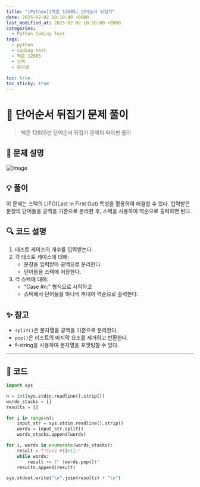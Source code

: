 ```yaml
---
title: "[Python][백준 12605] 단어순서 뒤집기"
date: 2025-02-02 10:10:00 +0900
last_modified_at: 2025-02-02 10:10:00 +0900
categories:
  - Python Coding Test
tags:
  - python
  - coding test
  - 백준 12605
  - 스택
  - 문자열
  
toc: true
toc_sticky: true
---
```


# 🔄 단어순서 뒤집기 문제 풀이

> 백준 12605번 단어순서 뒤집기 문제의 파이썬 풀이

## 📝 문제 설명

![Image](https://github.com/user-attachments/assets/bc061ccb-6c54-4653-9e5b-ae25b0654bfb)

## 💡 풀이

이 문제는 스택의 LIFO(Last In First Out) 특성을 활용하여 해결할 수 있다. 입력받은 문장의 단어들을 공백을 기준으로 분리한 후, 스택을 사용하여 역순으로 출력하면 된다.

## 🔍 코드 설명

1. 테스트 케이스의 개수를 입력받는다.
2. 각 테스트 케이스에 대해:
   - 문장을 입력받아 공백으로 분리한다.
   - 단어들을 스택에 저장한다.
3. 각 스택에 대해:
   - "Case #n:" 형식으로 시작하고
   - 스택에서 단어들을 하나씩 꺼내어 역순으로 출력한다.

## ✨ 참고

- `split()`은 문자열을 공백을 기준으로 분리한다.
- `pop()`은 리스트의 마지막 요소를 제거하고 반환한다.
- f-string을 사용하여 문자열을 포맷팅할 수 있다.

---

## 📝 코드

```python
import sys

n = int(sys.stdin.readline().strip())
words_stacks = []
results = []

for i in range(n):
    input_str = sys.stdin.readline().strip()
    words = input_str.split()
    words_stacks.append(words)

for i, words in enumerate(words_stacks):
    result = f"Case #{i+1}:"
    while words:
        result += f" {words.pop()}"
    results.append(result)

sys.stdout.write("\n".join(results) + "\n")
```
